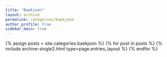 ```yaml
---
title: "Baekjoon"
layout: archive
permalink: categories/baekjoon
author_profile: true
sidebar_main: true
---
```



{% assign posts = site.categories.baekjoon %}
{% for post in posts %} {% include archive-single2.html type=page.entries_layout %} {% endfor %}